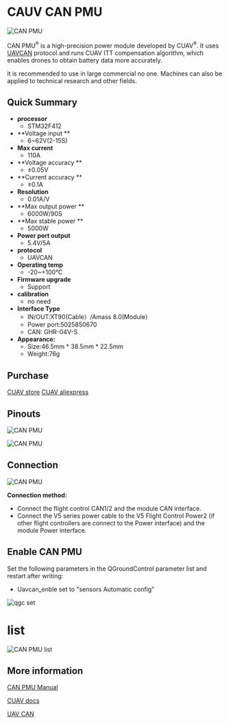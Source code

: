 # CAUV CAN PMU

![CAN PMU](../../assets/hardware/power_module/can_pmu.jpg)

CAN PMU<sup>&reg;</sup> is a high-precision power module developed by CUAV<sup>&reg;</sup>. It uses [UAVCAN](new.uavcan.org) protocol and runs CUAV ITT compensation algorithm, which enables drones to obtain battery data more accurately.

it is recommended to use in large commercial no one. Machines can also be applied to technical research and other fields.

## Quick Summary

* **processor** 
  * STM32F412
* **Voltage input **
  * 6~62V\(2-15S\)
* **Max current** 
  * 110A
* **Voltage accuracy ** 
  * ±0.05V
* **Current accuracy **
  * ±0.1A
* **Resolution**
  * 0.01A/V
* **Max output power **
  * 6000W/90S
* **Max stable power **
  * 5000W
* **Power port output**
  * 5.4V/5A
* **protocol**
  * UAVCAN
* **Operating temp**
  * -20~+100℃
* **Firmware upgrade**
  * Support
* **calibration**
  * no need
* **Interface Type**
  * IN/OUT:XT90\(Cable）/Amass 8.0\(Module）
  * Power port:5025850670
  * CAN: GHR-04V-S
* **Appearance:**
  * Size:46.5mm \* 38.5mm \* 22.5mm
  * Weight:76g

## Purchase

[CUAV store](https://store.cuav.net/index.php)
[CUAV aliexpress ](https://www.aliexpress.com/item/4000369700535.html)

## Pinouts

![CAN PMU](../../assets/hardware/power_module/can_pmu_pinouts_en.png) 
 
![CAN PMU](../../assets/hardware/power_module/can_pmu_pinouts_en2.png)

## Connection

![CAN PMU](../../assets/hardware/power_module/can_pmu_connection_en.png)

**Connection method:**

* Connect the flight control CAN1/2 and the module CAN interface.
* Connect the V5 series power cable to the V5 Flight Control Power2 (if other flight controllers are connect to the Power interface) and the module Power  interface.

## Enable CAN PMU

Set the following parameters in the QGroundControl parameter list and restart after writing:

* Uavcan\_enble set to "sensors Automatic config"

![qgc set](../../assets/hardware/power_module/qgc_set_en.png)

# list 

![CAN PMU list](../../assets/hardware/power_module/can_pmu_list.png)

## More information

[CAN PMU Manual](http://manual.cuav.net/power-module/CAN-PMU.pdf)

[CUAV docs](Doc.cuav.net/power-module/can-pmu)

[UAV CAN](https://new.uavcan.org/)